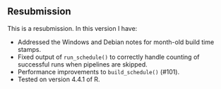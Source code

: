 ## Resubmission
This is a resubmission. In this version I have:

* Addressed the Windows and Debian notes for month-old build time stamps.
* Fixed output of `run_schedule()` to correctly handle counting of successful runs when pipelines are skipped.
* Performance improvements to `build_schedule()` (#101).
* Tested on version 4.4.1 of R.
